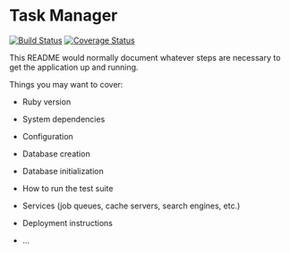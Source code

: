 # Task Manager

[![Build Status](https://img.shields.io/endpoint.svg?url=https%3A%2F%2Factions-badge.atrox.dev%2FalexSmkh%2Ftask-manager%2Fbadge%3Fref%3Ddevelop&style=flat)](https://actions-badge.atrox.dev/alexSmkh/task-manager/goto?ref=develop)
[![Coverage Status](https://coveralls.io/repos/github/alexSmkh/task-manager/badge.svg?branch=HEAD)](https://coveralls.io/github/alexSmkh/task-manager?branch=HEAD)

This README would normally document whatever steps are necessary to get the
application up and running.

Things you may want to cover:

* Ruby version

* System dependencies

* Configuration

* Database creation

* Database initialization

* How to run the test suite

* Services (job queues, cache servers, search engines, etc.)

* Deployment instructions

* ...
